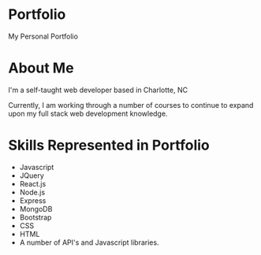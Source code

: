 # Portfolio
My Personal Portfolio

# About Me
I'm a self-taught web developer based in Charlotte, NC

Currently, I am working through a number of courses to continue to expand upon my full stack web development knowledge.

# Skills Represented in Portfolio

+ Javascript
+ JQuery
+ React.js
+ Node.js
+ Express
+ MongoDB
+ Bootstrap
+ CSS
+ HTML
+ A number of API's and Javascript libraries.

